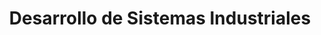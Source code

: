 ---
title: "Desarrollo de Sistemas Industriales"
url: /colima/desarrollo-de-sistemas-industriales/
shop: electrónica
---